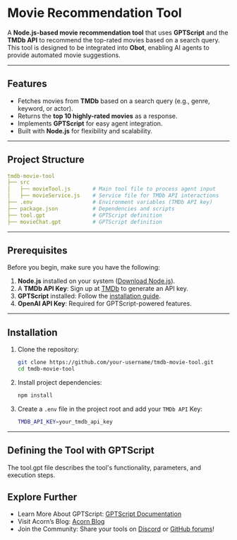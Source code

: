 # Movie Recommendation Tool

A **Node.js-based movie recommendation tool** that uses **GPTScript** and the **TMDb API** to recommend the top-rated movies based on a search query. This tool is designed to be integrated into **Obot**, enabling AI agents to provide automated movie suggestions.

---

## Features

- Fetches movies from **TMDb** based on a search query (e.g., genre, keyword, or actor).
- Returns the **top 10 highly-rated movies** as a response.
- Implements **GPTScript** for easy agent integration.
- Built with **Node.js** for flexibility and scalability.

---

## Project Structure

```yaml
tmdb-movie-tool
├── src
│   ├── movieTool.js       # Main tool file to process agent input
│   ├── movieService.js    # Service file for TMDb API interactions
├── .env                   # Environment variables (TMDb API key)
├── package.json           # Dependencies and scripts
├── tool.gpt               # GPTScript definition
├── movieChat.gpt          # GPTScript definition
```

---

## Prerequisites

Before you begin, make sure you have the following:

1. **Node.js** installed on your system ([Download Node.js](https://nodejs.org)).
2. A **TMDb API Key**: Sign up at [TMDb](https://www.themoviedb.org/) to generate an API key.
3. **GPTScript** installed: Follow the [installation guide](https://docs.gptscript.ai/).
4. **OpenAI API Key**: Required for GPTScript-powered features.

---

## Installation

1. Clone the repository:

   ```bash
   git clone https://github.com/your-username/tmdb-movie-tool.git
   cd tmdb-movie-tool
   ```
2. Install project dependencies:

    ```bash
    npm install
    ```
3. Create a `.env` file in the project root and add your `TMDb API` Key:

    ```bash
    TMDB_API_KEY=your_tmdb_api_key
    ```

---

## Defining the Tool with GPTScript
The tool.gpt file describes the tool's functionality, parameters, and execution steps.

## Explore Further

- Learn More About GPTScript: [GPTScript Documentation](https://docs.gptscript.ai/)
- Visit Acorn’s Blog: [Acorn Blog](https://www.acorn.io/resources/blog/)
- Join the Community: Share your tools on [Discord](https://discord.com/invite/9sSf4UyAMC) or [GitHub forums](https://github.com/gptscript-ai/gptscript)!